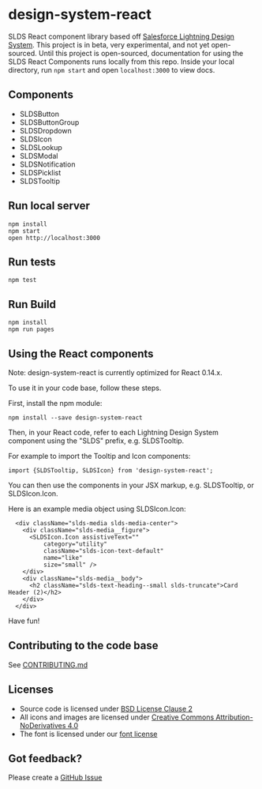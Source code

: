 design-system-react
=====================

SLDS React component library based off [Salesforce Lightning Design System](http://www.lightningdesignsystem.com). This project is in beta, very experimental, and not yet open-sourced. Until this project is open-sourced, documentation for using the SLDS React Components runs locally from this repo. Inside your local directory, run `npm start` and open `localhost:3000` to view docs.

## Components

* SLDSButton
* SLDSButtonGroup
* SLDSDropdown
* SLDSIcon
* SLDSLookup
* SLDSModal
* SLDSNotification
* SLDSPicklist
* SLDSTooltip


## Run local server

```
npm install
npm start
open http://localhost:3000
```

## Run tests

```
npm test
```

## Run Build

```
npm install
npm run pages
```

## Using the React components

Note: design-system-react is currently optimized for React 0.14.x.

To use it in your code base, follow these steps.

First, install the npm module:

```
npm install --save design-system-react
```

Then, in your React code, refer to each Lightning Design System component using the "SLDS" prefix, e.g. SLDSTooltip.

For example to import the Tooltip and Icon components:

```
import {SLDSTooltip, SLDSIcon} from 'design-system-react';
```

You can then use the components in your JSX markup, e.g. SLDSTooltip, or SLDSIcon.Icon.

Here is an example media object using SLDSIcon.Icon:

```
  <div className="slds-media slds-media-center">
    <div className="slds-media__figure">
      <SLDSIcon.Icon assistiveText=""
          category="utility"
          className="slds-icon-text-default"
          name="like"
          size="small" />
    </div>
    <div className="slds-media__body">
      <h2 className="slds-text-heading--small slds-truncate">Card Header (2)</h2>
    </div>
  </div>
```

Have fun!



## Contributing to the code base

See <a href="CONTRIBUTING.md">CONTRIBUTING.md</a>

## Licenses

* Source code is licensed under [BSD License Clause 2](http://opensource.org/licenses/BSD-2-Clause)
* All icons and images are licensed under [Creative Commons Attribution-NoDerivatives 4.0](http://creativecommons.org/licenses/by-nd/4.0/)
* The font is licensed under our [font license](https://www.lightningdesignsystem.com/assets/licenses/License-for-font.txt)

## Got feedback?

Please create a <a href="https://github.com/salesforce-ux/design-system-react/issues">GitHub Issue</a>

